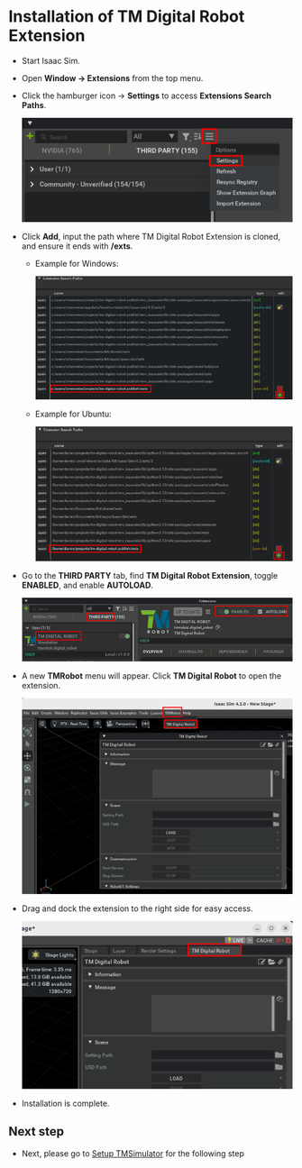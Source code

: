 # Installation of TM Digital Robot Extension

-   Start Isaac Sim.
-   Open **Window -> Extensions** from the top menu.
-   Click the hamburger icon -> **Settings** to access **Extensions Search Paths**.

    ![](images/20241211115451.png)

-   Click **Add**, input the path where TM Digital Robot Extension is cloned, and ensure it ends with **/exts**.

    -   Example for Windows:

        ![](images/20241211160922.png)

    -   Example for Ubuntu:

        ![](images/20241211120042.png)

-   Go to the **THIRD PARTY** tab, find **TM Digital Robot Extension**, toggle **ENABLED**, and enable **AUTOLOAD**.

    ![](images/20241211130628.png)

-   A new **TMRobot** menu will appear. Click **TM Digital Robot** to open the extension.

    ![](images/20241211130926.png)

-   Drag and dock the extension to the right side for easy access.

    ![](images/20241211131210.png)

-   Installation is complete.

## Next step

-   Next, please go to [Setup TMSimulator](SETUP_TMSIMULATOR.md) for the following step

